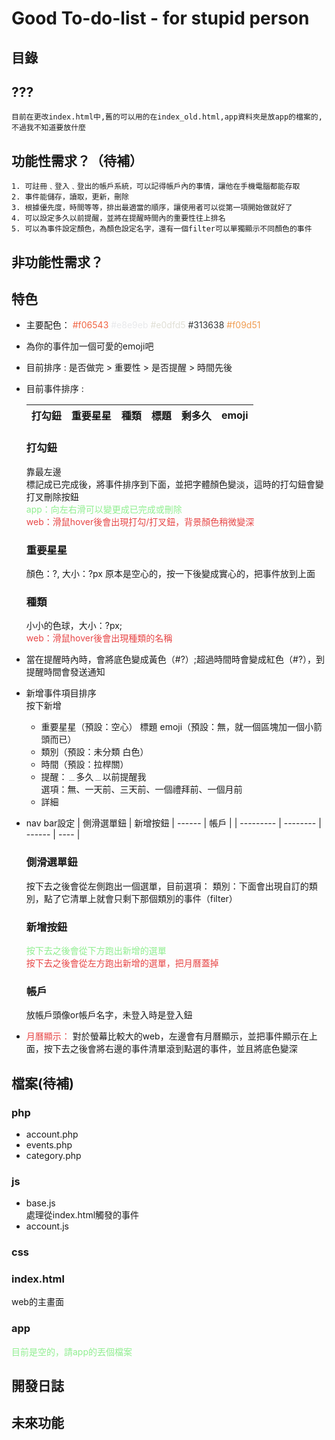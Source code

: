 # Good To-do-list - for stupid person
##	目錄
##  ???
    目前在更改index.html中,舊的可以用的在index_old.html,app資料夾是放app的檔案的,不過我不知道要放什麼
##  功能性需求？（待補）
    1. 可註冊﹑登入﹑登出的帳戶系統，可以記得帳戶內的事情，讓他在手機電腦都能存取
    2. 事件能儲存，讀取，更新，刪除
    3. 根據優先度，時間等等，排出最適當的順序，讓使用者可以從第一項開始做就好了
    4. 可以設定多久以前提醒，並將在提醒時間內的重要性往上排名
    5. 可以為事件設定顏色，為顏色設定名字，還有一個filter可以單獨顯示不同顏色的事件
##  非功能性需求？

## 	特色
*   主要配色：
    <span style="color:#f06543;"> #f06543 </span>
    <span style="color:#e8e9eb;"> #e8e9eb </span>
    <span style="color:#e0dfd5;"> #e0dfd5 </span>
    <span style="color:#313638;"> #313638 </span>
    <span style="color:#f09d51;"> #f09d51 </span>

*   為你的事件加一個可愛的emoji吧
*	目前排序 : 是否做完 > 重要性 > 是否提醒 > 時間先後 
*	目前事件排序 :   

    | 打勾鈕 | 重要星星 | 種類 | 標題 | 剩多久 | emoji | 
    |:------ |:-------:|:---:|:----:|:-----:|-------:|

    ### 打勾鈕
    靠最左邊  
    標記成已完成後，將事件排序到下面，並把字體顏色變淡，這時的打勾鈕會變打叉刪除按鈕  
    <span class='app'> app：向左右滑可以變更成已完成或刪除</span>  
    <span class='web'> web：滑鼠hover後會出現打勾/打叉鈕，背景顏色稍微變深 </span>

    ### 重要星星
    顏色：?, 大小：?px
    原本是空心的，按一下後變成實心的，把事件放到上面

    ### 種類
    小小的色球，大小：?px;  
    <span class='web'> web：滑鼠hover後會出現種類的名稱</span>
  

*   當在提醒時內時，會將底色變成黃色（#?）;超過時間時會變成紅色（#?），到提醒時間會發送通知

*   新增事件項目排序  
按下新增
    * 重要星星（預設：空心） 標題 emoji（預設：無，就一個區塊加一個小箭頭而已） 
    * 類別（預設：未分類 白色）
    * 時間（預設：拉桿關）
    * 提醒：﹍多久﹍以前提醒我  
    選項：無、一天前、三天前、一個禮拜前、一個月前
    * 詳細

* nav bar設定
    | 側滑選單鈕 | 新增按鈕 | ------ | 帳戶 | 
    | --------- | -------- | ------ | ---- |
    
    ### 側滑選單鈕
    按下去之後會從左側跑出一個選單，目前選項：
    類別：下面會出現自訂的類別，點了它清單上就會只剩下那個類別的事件（filter）

    ### 新增按鈕
    <span class='app'>按下去之後會從下方跑出新增的選單</span>  
    <span class='web'>按下去之後會從左方跑出新增的選單，把月曆蓋掉</span>

    ### 帳戶
    放帳戶頭像or帳戶名字，未登入時是登入鈕

* <span class='web'>月曆顯示：</span>
對於螢幕比較大的web，左邊會有月曆顯示，並把事件顯示在上面，按下去之後會將右邊的事件清單滾到點選的事件，並且將底色變深

## 	檔案(待補)
### php
* account.php
* events.php
* category.php

### js
* base.js  
    處理從index.html觸發的事件
* account.js

### css

### index.html
web的主畫面

### app
<span class='app'>目前是空的，請app的丟個檔案</span>

##	開發日誌
##	未來功能

<style type="text/css">
    .web{
        color: rgb(231, 69, 69);
    }
    .app{
        color: lightgreen;
    }
</style>